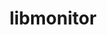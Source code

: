 ---
title: "libmonitor"
layout: cache
categories: [package, develop-2023-12-10]
meta: {"versions": ["2023.03.15"], "compilers": ["gcc@=11.4.0", "gcc@=9.4.0"], "oss": ["ubuntu20.04"], "platforms": ["linux"], "targets": ["neoverse_v1", "ppc64le", "x86_64_v3"], "stacks": ["e4s", "e4s-neoverse_v1", "e4s-power", "e4s-rocm-external", "root"], "num_specs": 3, "num_specs_by_stack": {"e4s-neoverse_v1": 1, "root": 3, "e4s-power": 1, "e4s-rocm-external": 1, "e4s": 1}}
spec_details: [{"hash": "wd7p3n6lsxyprqqi3siyi77pakkrpldb", "compiler": "gcc@=11.4.0", "versions": ["2023.03.15"], "os": "ubuntu20.04", "platform": "linux", "target": "neoverse_v1", "variants": ["build_system=autotools", "~commrank", "~dlopen", "+hpctoolkit"], "stacks": ["e4s-neoverse_v1", "root"], "size": "-", "tarball": "https://binaries.spack.io/releases/develop-2023-12-10/build_cache/linux-ubuntu20.04-neoverse_v1/gcc-11.4.0/libmonitor-2023.03.15/linux-ubuntu20.04-neoverse_v1-gcc-11.4.0-libmonitor-2023.03.15-wd7p3n6lsxyprqqi3siyi77pakkrpldb.spack"}, {"hash": "xwrj73uujms76m7qqjqulsglhndcinf4", "compiler": "gcc@=9.4.0", "versions": ["2023.03.15"], "os": "ubuntu20.04", "platform": "linux", "target": "ppc64le", "variants": ["build_system=autotools", "~commrank", "~dlopen", "+hpctoolkit"], "stacks": ["root", "e4s-power"], "size": "-", "tarball": "https://binaries.spack.io/releases/develop-2023-12-10/build_cache/linux-ubuntu20.04-ppc64le/gcc-9.4.0/libmonitor-2023.03.15/linux-ubuntu20.04-ppc64le-gcc-9.4.0-libmonitor-2023.03.15-xwrj73uujms76m7qqjqulsglhndcinf4.spack"}, {"hash": "4jekvnemf5mpsjrfr4xp5og4mg6zc5d7", "compiler": "gcc@=11.4.0", "versions": ["2023.03.15"], "os": "ubuntu20.04", "platform": "linux", "target": "x86_64_v3", "variants": ["build_system=autotools", "~commrank", "~dlopen", "+hpctoolkit"], "stacks": ["e4s-rocm-external", "e4s", "root"], "size": "-", "tarball": "https://binaries.spack.io/releases/develop-2023-12-10/build_cache/linux-ubuntu20.04-x86_64_v3/gcc-11.4.0/libmonitor-2023.03.15/linux-ubuntu20.04-x86_64_v3-gcc-11.4.0-libmonitor-2023.03.15-4jekvnemf5mpsjrfr4xp5og4mg6zc5d7.spack"}]
---